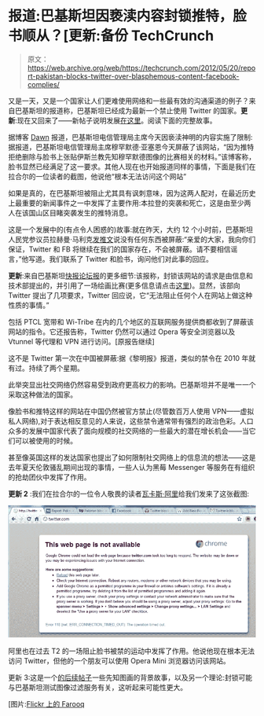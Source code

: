 # 报道:巴基斯坦因亵渎内容封锁推特，脸书顺从？[更新:备份 TechCrunch

> 原文：<https://web.archive.org/web/https://techcrunch.com/2012/05/20/report-pakistan-blocks-twitter-over-blasphemous-content-facebook-complies/>

又是一天，又是一个国家让人们更难使用网络和一些最有效的沟通渠道的例子？来自巴基斯坦的报道称，巴基斯坦已经成为最新一个禁止使用 Twitter 的国家。**更新**:现在又回来了——新帖子说明发展[在这里](https://web.archive.org/web/20221006011033/https://beta.techcrunch.com/2012/05/20/twitter-back-up-in-pakistan-after-an-order-from-the-prime-minister/)。阅读下面的完整故事。

据博客 [Dawn](https://web.archive.org/web/20221006011033/http://dawn.com/2012/05/20/twitter-banned-in-pakistan/) 报道，巴基斯坦电信管理局主席今天因亵渎神明的内容实施了限制:据报道，巴基斯坦电信管理局主席穆罕默德·亚塞恩今天屏蔽了该网站，“因为推特拒绝删除与脸书上张贴伊斯兰教先知穆罕默德图像的比赛相关的材料。”该博客称，脸书显然已经满足了这一要求。其他人现在也开始报道同样的事情，下面是我们在拉合尔的一位读者的截图，他说他“根本无法访问这个网站”

如果是真的，在巴基斯坦被阻止尤其具有讽刺意味，因为这两人配对，在最近历史上最重要的新闻事件之一中发挥了主要作用:本拉登的突袭和死亡，这是由至少两人在该国山区目睹突袭发生的推特消息。

这是一个发展中的(有点令人困惑的)故事:就在昨天，大约 12 个小时前，巴基斯坦人民党参议员拉赫曼·马利克[发推文](https://web.archive.org/web/20221006011033/https://twitter.com/#!/SenRehmanMalik/status/203961375087788032)说没有任何东西被屏蔽:“亲爱的大家，我向你们保证，Twitter 和 FB 将继续在我们的国家存在，不会被屏蔽。请不要相信谣言，”他写道。我们联系了 Twitter 和脸书，询问他们对此事的回应。

**更新**:来自巴基斯坦[快报论坛报](https://web.archive.org/web/20221006011033/http://tribune.com.pk/story/381639/twitter-blocked-across-pakistan-over-blasphemous-drawings/)的更多细节:该报称，封锁该网站的请求是由信息和技术部提出的，并引用了一场绘画比赛(更多信息请点击[这里](https://web.archive.org/web/20221006011033/https://beta.techcrunch.com/2012/05/20/sure-draw-something-just-not-the-prophet/))。显然，该部向 Twitter 提出了几项要求，Twitter 回应说，它“无法阻止任何个人在网站上做这种性质的事情。”

包括 PTCL 宽带和 Wi-Tribe 在内的几个地区的互联网服务提供商都收到了屏蔽该网站的指令。它还报告称，Twitter 仍然可以通过 Opera 等安全浏览器以及 Vtunnel 等代理和 VPN 进行访问。[原报告继续]

这不是 Twitter 第一次在中国被屏蔽:据《黎明报》报道，类似的禁令在 2010 年就有过。持续了两个星期。

此举突显出社交网络仍然容易受到政府更高权力的影响。巴基斯坦并不是唯一一个采取这种做法的国家。

像脸书和推特这样的网站在中国仍然被官方禁止(尽管数百万人使用 VPN——虚拟私人网络),对于表达相反意见的人来说，这些禁令通常带有强烈的政治色彩。人口众多的发展中国家代表了面向规模的社交网络的一些最大的潜在增长机会——当它们可以被使用的时候。

甚至像英国这样的发达国家也提出了如何限制社交网络上的信息流的想法——这是去年夏天伦敦骚乱期间出现的事情，一些人认为黑莓 Messenger 等服务在有组织的抢劫团伙中发挥了作用。

**更新 2** :我们在拉合尔的一位令人敬畏的读者[瓦卡斯·阿里](https://web.archive.org/web/20221006011033/http://waqasali.me/)给我们发来了这张截图:

![](img/8c046917629aa4260407752007c9d77f.png "Twitter-screenshot")

阿里也在过去 T2 的一场阻止脸书被禁的运动中发挥了作用。他说他现在根本无法访问 Twitter，但他的一个朋友可以使用 Opera Mini 浏览器访问该网站。

更新 3:这是一个[的后续帖子](https://web.archive.org/web/20221006011033/https://beta.techcrunch.com/2012/05/20/sure-draw-something-just-not-the-prophet/)一些先知图画的背景故事，以及另一个理论:封锁可能与巴基斯坦测试图像过滤服务有关，这听起来可能性更大。

[图片:[Flickr 上的 Farooq](https://web.archive.org/web/20221006011033/http://www.flickr.com/photos/farooqnasir/2093304565/sizes/m/in/photostream/)
